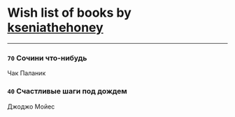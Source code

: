 # Wish list of books by [kseniathehoney](http://vk.com/id440304750)
---

### `70` Сочини что-нибудь
Чак Паланик

### `40` Счастливые шаги под дождем
Джоджо Мойес

